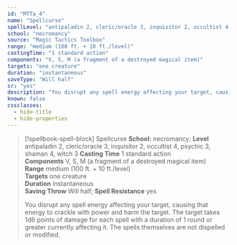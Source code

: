 ```yaml
---
id: "MTTa_4"
name: "Spellcurse"
spellLevel: "antipaladin 2, cleric/oracle 3, inquisitor 2, occultist 4, psychic 3, shaman 4, witch 3"
school: "necromancy"
source: "Magic Tactics Toolbox"
range: "medium (100 ft. + 10 ft./level)"
castingTime: "1 standard action"
components: "V, S, M (a fragment of a destroyed magical item)"
targets: "one creature"
duration: "instantaneous"
saveType: "Will half"
sr: "yes"
description: "You disrupt any spell energy affecting your target, causing that energy to crackle with power and harm the target. The target takes 1d6 points of damage for each spell with a duration of 1 round or greater currently affecting it. The spells themselves are not dispelled or modified."
known: false
cssclasses:
  - hide-title
  - hide-properties
---
```


> [!spellbook-spell-block] Spellcurse
> **School:** necromancy; **Level** antipaladin 2, cleric/oracle 3, inquisitor 2, occultist 4, psychic 3, shaman 4, witch 3
> **Casting Time** 1 standard action  
> **Components** V, S, M (a fragment of a destroyed magical item)  
> **Range** medium (100 ft. + 10 ft./level)  
> **Targets** one creature  
> **Duration** instantaneous  
> **Saving Throw** Will half; **Spell Resistance** yes
> 
> You disrupt any spell energy affecting your target, causing that energy to crackle with power and harm the target. The target takes 1d6 points of damage for each spell with a duration of 1 round or greater currently affecting it. The spells themselves are not dispelled or modified.